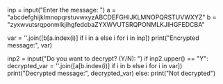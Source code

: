 inp = input("Enter the message: ")
a = "abcdefghijklmnopqrstuvwxyzABCDEFGHIJKLMNOPQRSTUVWXYZ"
b = "zyxwvutsrqponmlkjihgfedcbaZYXWVUTSRQPONMLKJIHGFEDCBA"

var = ''.join([b[a.index(i)] if i in a else i for i in inp])
print("Encrypted message:", var)

inp2 = input("Do you want to decrypt? (Y/N): ")
if inp2.upper() == "Y":
    decrypted_var = ''.join([a[b.index(i)] if i in b else i for i in var])
    print("Decrypted message:", decrypted_var)
else:
    print("Not decrypted")
